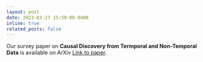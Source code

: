 ```yaml
---
layout: post
date: 2023-03-27 15:59:00-0400
inline: true
related_posts: false
---
```


Our survey paper on **Causal Discovery from Termporal and Non-Temporal Data** is available on ArXiv [Link to paper](https://arxiv.org/abs/2303.15027).